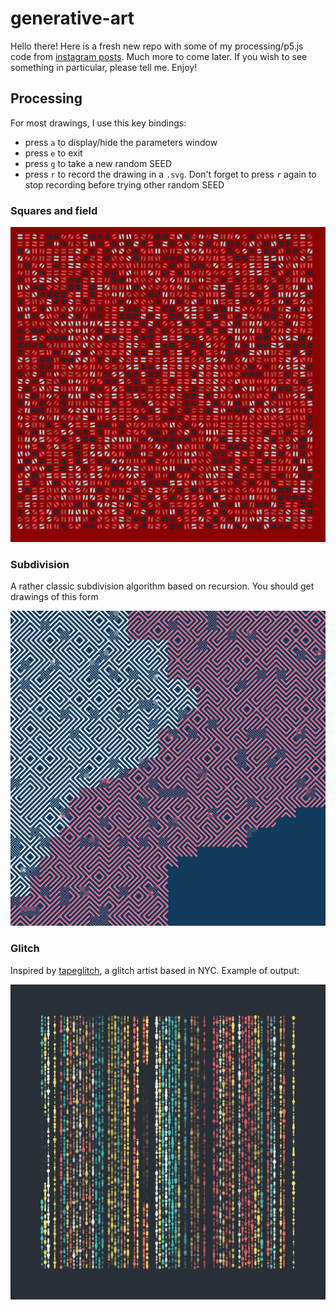 # generative-art

Hello there! Here is a fresh new repo with some of my
processing/p5.js code from [instagram posts](https://www.instagram.com/entropismes/). Much more to come later. If you wish to see
something in particular, please tell me. Enjoy!

## Processing
For most drawings, I use this key bindings:
- press `a` to display/hide the parameters window
- press `e` to exit
- press `g` to take a new random SEED
- press `r` to record the drawing in a `.svg`. Don't forget to press `r` again to stop recording before trying other random SEED

### Squares and field

![](sketchbook/processing/squares_and_field/squares_and_field5.svg)

### Subdivision

A rather classic subdivision algorithm based on recursion. You should get drawings of this form

![](sketchbook/processing/subdivision/subdivision-SEED11726419.svg)

### Glitch

Inspired by [tapeglitch](https://www.instagram.com/tapeglitch/), a glitch artist based in NYC. Example of output:

![](sketchbook/processing/glitch/glitchSeed102.svg)
